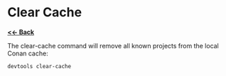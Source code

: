 Clear Cache
===========

[**<<- Back**](readme.md)

The clear-cache command will remove all known projects from the local Conan cache:

```sh
devtools clear-cache
```
